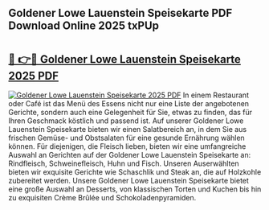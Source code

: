 ## Goldener Lowe Lauenstein Speisekarte PDF Download Online 2025 txPUp

# <h2><a href="http://gc7gszx.nevu.top/?p=Goldener+Lowe+Lauenstein+Speisekarte">🔗 👉🔴 Goldener Lowe Lauenstein Speisekarte 2025 PDF</a></h2>

[![Goldener Lowe Lauenstein Speisekarte 2025 PDF](https://i.imgur.com/dBaPXMq.png)](http://gc7gszx.nevu.top/?p=Goldener+Lowe+Lauenstein+Speisekarte)
In einem Restaurant oder Café ist das Menü des Essens nicht nur eine Liste der angebotenen Gerichte, sondern auch eine Gelegenheit für Sie, etwas zu finden, das für Ihren Geschmack köstlich und passend ist. Auf unserer Goldener Lowe Lauenstein Speisekarte bieten wir einen Salatbereich an, in dem Sie aus frischen Gemüse- und Obstsalaten für eine gesunde Ernährung wählen können. Für diejenigen, die Fleisch lieben, bieten wir eine umfangreiche Auswahl an Gerichten auf der Goldener Lowe Lauenstein Speisekarte an: Rindfleisch, Schweinefleisch, Huhn und Fisch. Unseren Auserwählten bieten wir exquisite Gerichte wie Schaschlik und Steak an, die auf Holzkohle zubereitet werden. Unsere Goldener Lowe Lauenstein Speisekarte bietet eine große Auswahl an Desserts, von klassischen Torten und Kuchen bis hin zu exquisiten Crème Brûlée und Schokoladenpyramiden.
